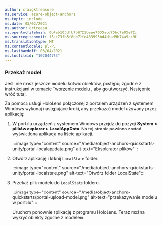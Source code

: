 ```yaml
---
author: craigktreasure
ms.service: azure-object-anchors
ms.topic: include
ms.date: 03/02/2021
ms.author: crtreasu
ms.openlocfilehash: 8b7ab183dfb7b6721beae7835acd75bc7a05e72c
ms.sourcegitcommit: f3ec73fb5f8de72fe483995bd4bbad9b74a9cc9f
ms.translationtype: MT
ms.contentlocale: pl-PL
ms.lasthandoff: 03/04/2021
ms.locfileid: "102044773"
---
```

### <a name="upload-your-model"></a>Przekaż model

Jeśli nie masz jeszcze modelu kotwic obiektów, postępuj zgodnie z instrukcjami w temacie [Tworzenie modelu](/object-anchors/quickstarts/get-started-model-conversion.md) , aby go utworzyć. Następnie wróć tutaj.

Za pomocą usługi HoloLens połączonej z portalem urządzeń z systemem Windows wykonaj następujące kroki, aby przekazać model używany przez aplikację:

1. W portalu urządzeń z systemem Windows przejdź do pozycji **System > plików explorer > LocalAppData**. Na tej stronie powinna zostać wyświetlona aplikacja na liście aplikacji.

    :::image type="content" source="./media/object-anchors-quickstarts-unity/portal-localappdata.png" alt-text="Eksplorator plików":::

2. Otwórz aplikację i kliknij `LocalState` folder.

    :::image type="content" source="./media/object-anchors-quickstarts-unity/portal-localstate.png" alt-text="Otwórz folder LocalState":::

3. Przekaż plik modelu do `LocalState` folderu.

    :::image type="content" source="./media/object-anchors-quickstarts/portal-upload-model.png" alt-text="przekazywanie modelu w portalu":::

    Uruchom ponownie aplikację z programu HoloLens. Teraz można wykryć obiekty zgodne z modelem.
